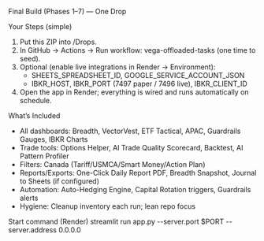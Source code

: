 Final Build (Phases 1–7) — One Drop

Your Steps (simple)
1) Put this ZIP into /Drops.
2) In GitHub → Actions → Run workflow: vega-offloaded-tasks (one time to seed).
3) Optional (enable live integrations in Render → Environment):
   - SHEETS_SPREADSHEET_ID, GOOGLE_SERVICE_ACCOUNT_JSON
   - IBKR_HOST, IBKR_PORT (7497 paper / 7496 live), IBKR_CLIENT_ID
4) Open the app in Render; everything is wired and runs automatically on schedule.

What’s Included
- All dashboards: Breadth, VectorVest, ETF Tactical, APAC, Guardrails Gauges, IBKR Charts
- Trade tools: Options Helper, AI Trade Quality Scorecard, Backtest, AI Pattern Profiler
- Filters: Canada (Tariff/USMCA/Smart Money/Action Plan)
- Reports/Exports: One-Click Daily Report PDF, Breadth Snapshot, Journal to Sheets (if configured)
- Automation: Auto-Hedging Engine, Capital Rotation triggers, Guardrails alerts
- Hygiene: Cleanup inventory each run; lean repo focus

Start command (Render)
streamlit run app.py --server.port $PORT --server.address 0.0.0.0

